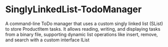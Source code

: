 # SinglyLinkedList-TodoManager
A command-line ToDo manager that uses a custom singly linked list (SList) to store ProductItem tasks. It allows reading, writing, and displaying tasks from a binary file, supporting dynamic list operations like insert, remove, and search with a custom interface IList
